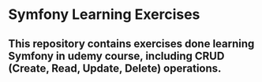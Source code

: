 # Symfony Learning Exercises

## This repository contains exercises done learning Symfony in udemy course, including CRUD (Create, Read, Update, Delete) operations.
